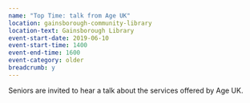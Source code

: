 ```yaml
---
name: "Top Time: talk from Age UK"
location: gainsborough-community-library
location-text: Gainsborough Library
event-start-date: 2019-06-10
event-start-time: 1400
event-end-time: 1600
event-category: older
breadcrumb: y
---
```


Seniors are invited to hear a talk about the services offered by Age UK.
